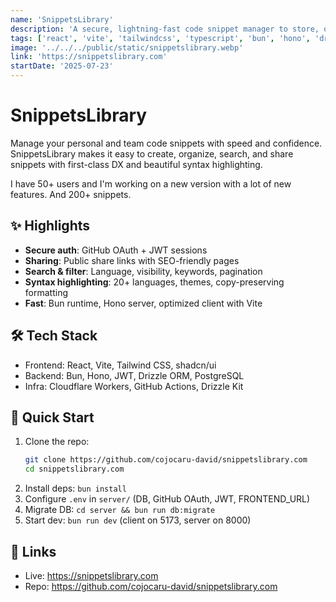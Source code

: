 ```yaml
---
name: 'SnippetsLibrary'
description: 'A secure, lightning-fast code snippet manager to store, organize, and share your code with beautiful syntax highlighting.'
tags: ['react', 'vite', 'tailwindcss', 'typescript', 'bun', 'hono', 'drizzle-orm', 'postgresql', 'jwt', 'github-oauth', 'cloudflare-workers']
image: '../../../public/static/snippetslibrary.webp'
link: 'https://snippetslibrary.com'
startDate: '2025-07-23'
---
```


# SnippetsLibrary

Manage your personal and team code snippets with speed and confidence. SnippetsLibrary makes it easy to create, organize, search, and share snippets with first-class DX and beautiful syntax highlighting.

I have 50+ users and I'm working on a new version with a lot of new features.
And 200+ snippets.

## ✨ Highlights

- **Secure auth**: GitHub OAuth + JWT sessions
- **Sharing**: Public share links with SEO-friendly pages
- **Search & filter**: Language, visibility, keywords, pagination
- **Syntax highlighting**: 20+ languages, themes, copy-preserving formatting
- **Fast**: Bun runtime, Hono server, optimized client with Vite

## 🛠️ Tech Stack

- Frontend: React, Vite, Tailwind CSS, shadcn/ui
- Backend: Bun, Hono, JWT, Drizzle ORM, PostgreSQL
- Infra: Cloudflare Workers, GitHub Actions, Drizzle Kit

## 🚀 Quick Start

1. Clone the repo:
   ```bash
   git clone https://github.com/cojocaru-david/snippetslibrary.com
   cd snippetslibrary.com
   ```
2. Install deps: `bun install`
3. Configure `.env` in `server/` (DB, GitHub OAuth, JWT, FRONTEND_URL)
4. Migrate DB: `cd server && bun run db:migrate`
5. Start dev: `bun run dev` (client on 5173, server on 8000)

## 🔗 Links

- Live: https://snippetslibrary.com
- Repo: https://github.com/cojocaru-david/snippetslibrary.com


